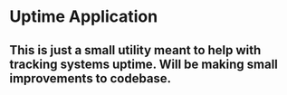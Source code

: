 # Uptime Application
## This is just a small utility meant to help with tracking systems uptime. Will be making small improvements to codebase.
